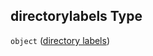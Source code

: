 ## directorylabels Type

`object` ([directory labels](btpsa-parameters-properties-directory-labels.md))

